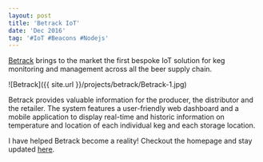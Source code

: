 ```yaml
---
layout: post
title: 'Betrack IoT'
date: 'Dec 2016'
tag: '#IoT #Beacons #Nodejs'
---
```

[Betrack](http://betrack.co/) brings to the market the first bespoke IoT solution for keg monitoring and management across all the beer supply chain.

![Betrack]({{ site.url }}/projects/betrack/Betrack-1.jpg)

Betrack provides valuable information for the producer, the distributor and the retailer. The system features a user-friendly web dashboard and a mobile application to display real-time and historic information on temperature and location of each individual keg and each storage location.

I have helped Betrack become a reality!
Checkout the homepage and stay updated [here](http://betrack.co/).
